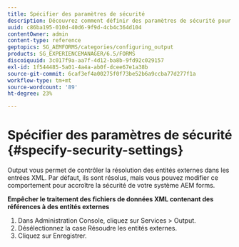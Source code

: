```yaml
---
title: Spécifier des paramètres de sécurité
description: Découvrez comment définir des paramètres de sécurité pour protéger les fichiers de données XML. La fonction de paramètre de sécurité contrôle les entités externes dans les entrées XML.
uuid: c86ba195-010d-40d6-9f9d-4cb4c364d104
contentOwner: admin
content-type: reference
geptopics: SG_AEMFORMS/categories/configuring_output
products: SG_EXPERIENCEMANAGER/6.5/FORMS
discoiquuid: 3c017f9a-aa7f-4d12-ba8b-9fd92c029157
exl-id: 1f544485-5a01-4a4a-ab0f-dcee67e1a38b
source-git-commit: 6caf3ef4a00275f0f73be52b6a9ccba77d277f1a
workflow-type: tm+mt
source-wordcount: '89'
ht-degree: 23%

---
```


# Spécifier des paramètres de sécurité {#specify-security-settings}

Output vous permet de contrôler la résolution des entités externes dans les entrées XML. Par défaut, ils sont résolus, mais vous pouvez modifier ce comportement pour accroître la sécurité de votre système AEM forms.

**Empêcher le traitement des fichiers de données XML contenant des références à des entités externes**

1. Dans Administration Console, cliquez sur Services > Output.
1. Désélectionnez la case Résoudre les entités externes.
1. Cliquez sur Enregistrer.
